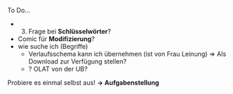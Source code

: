 To Do...

- 3. Frage bei **Schlüsselwörter**?
- Comic für **Modifizierung**?
- wie suche ich (Begriffe)
    - Verlaufsschema kann ich übernehmen (ist von Frau Leinung) => Als Download zur Verfügung stellen?
    - ? OLAT von der UB?

Probiere es einmal selbst aus! **-> Aufgabenstellung**
